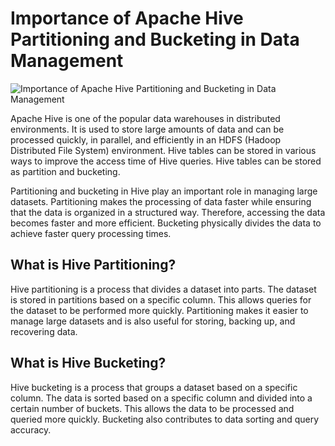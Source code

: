 <!DOCTYPE html>
<html>
<body>
	<h1>Importance of Apache Hive Partitioning and Bucketing in Data Management</h1>
	<img src="https://miro.medium.com/v2/resize:fit:828/format:webp/1*8q61l11W0ILbkrwlhkEQoA.jpeg" alt="Importance of Apache Hive Partitioning and Bucketing in Data Management" />
	<p>Apache Hive is one of the popular data warehouses in distributed environments. It is used to store large amounts of data and can be processed quickly, in parallel, and efficiently in an HDFS (Hadoop Distributed File System) environment. Hive tables can be stored in various ways to improve the access time of Hive queries. Hive tables can be stored as partition and bucketing.</p>
	<p>Partitioning and bucketing in Hive play an important role in managing large datasets. Partitioning makes the processing of data faster while ensuring that the data is organized in a structured way. Therefore, accessing the data becomes faster and more efficient. Bucketing physically divides the data to achieve faster query processing times.</p>
	<h2>What is Hive Partitioning?</h2>
	<p>Hive partitioning is a process that divides a dataset into parts. The dataset is stored in partitions based on a specific column. This allows queries for the dataset to be performed more quickly. Partitioning makes it easier to manage large datasets and is also useful for storing, backing up, and recovering data.</p>
	<h2>What is Hive Bucketing?</h2>
	<p>Hive bucketing is a process that groups a dataset based on a specific column. The data is sorted based on a specific column and divided into a certain number of buckets. This allows the data to be processed and queried more quickly. Bucketing also contributes to data sorting and query accuracy.</p>
</body>
</html>
